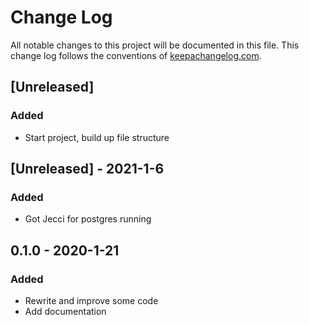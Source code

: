 # Change Log
All notable changes to this project will be documented in this file. This change log follows the conventions of [keepachangelog.com](http://keepachangelog.com/).

## [Unreleased]
### Added
- Start project, build up file structure

## [Unreleased] - 2021-1-6
### Added
- Got Jecci for postgres running

## 0.1.0 - 2020-1-21
### Added
- Rewrite and improve some code
- Add documentation

